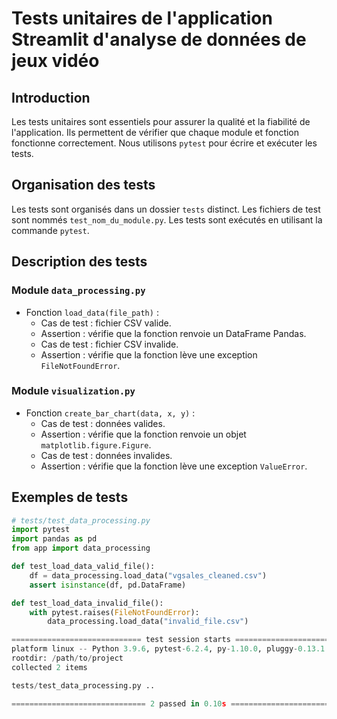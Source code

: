 # Tests unitaires de l'application Streamlit d'analyse de données de jeux vidéo

## Introduction

Les tests unitaires sont essentiels pour assurer la qualité et la fiabilité de l'application. Ils permettent de vérifier que chaque module et fonction fonctionne correctement. Nous utilisons `pytest` pour écrire et exécuter les tests.

## Organisation des tests

Les tests sont organisés dans un dossier `tests` distinct. Les fichiers de test sont nommés `test_nom_du_module.py`. Les tests sont exécutés en utilisant la commande `pytest`.

## Description des tests

### Module `data_processing.py`

* Fonction `load_data(file_path)` :
    * Cas de test : fichier CSV valide.
    * Assertion : vérifie que la fonction renvoie un DataFrame Pandas.
    * Cas de test : fichier CSV invalide.
    * Assertion : vérifie que la fonction lève une exception `FileNotFoundError`.

### Module `visualization.py`

* Fonction `create_bar_chart(data, x, y)` :
    * Cas de test : données valides.
    * Assertion : vérifie que la fonction renvoie un objet `matplotlib.figure.Figure`.
    * Cas de test : données invalides.
    * Assertion : vérifie que la fonction lève une exception `ValueError`.

## Exemples de tests

```python
# tests/test_data_processing.py
import pytest
import pandas as pd
from app import data_processing

def test_load_data_valid_file():
    df = data_processing.load_data("vgsales_cleaned.csv")
    assert isinstance(df, pd.DataFrame)

def test_load_data_invalid_file():
    with pytest.raises(FileNotFoundError):
        data_processing.load_data("invalid_file.csv")

============================= test session starts ==============================
platform linux -- Python 3.9.6, pytest-6.2.4, py-1.10.0, pluggy-0.13.1
rootdir: /path/to/project
collected 2 items

tests/test_data_processing.py ..                                        [100%]

============================== 2 passed in 0.10s ==============================